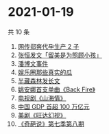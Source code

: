 # 2021-01-19

共 10 条

<!-- BEGIN -->
<!-- 最后更新时间 Tue Jan 19 2021 02:59:13 GMT+0800 (CST) -->
1. [网传郑爽代孕生产 2 子](https://www.zhihu.com/search?q=郑爽)
1. [张恒发文「留美是为照顾小孩」](https://www.zhihu.com/search?q=张恒)
1. [潘博文事件](https://www.zhihu.com/search?q=潘博文事件)
1. [娱乐圈那些真实的瓜](https://www.zhihu.com/search?q=娱乐圈)
1. [半藏森林发长文](https://www.zhihu.com/search?q=半藏森林)
1. [姚安娜首支单曲《Back Fire》](https://www.zhihu.com/search?q=姚安娜)
1. [电视剧《山海情》](https://www.zhihu.com/search?q=山海情)
1. [中国 GDP 首超 100 万亿元](https://www.zhihu.com/search?q=中国gdp)
1. [美剧《旺达幻视》](https://www.zhihu.com/search?q=旺达幻视)
1. [《奇葩说》第七季第八期](https://www.zhihu.com/search?q=奇葩说)
<!-- END -->

